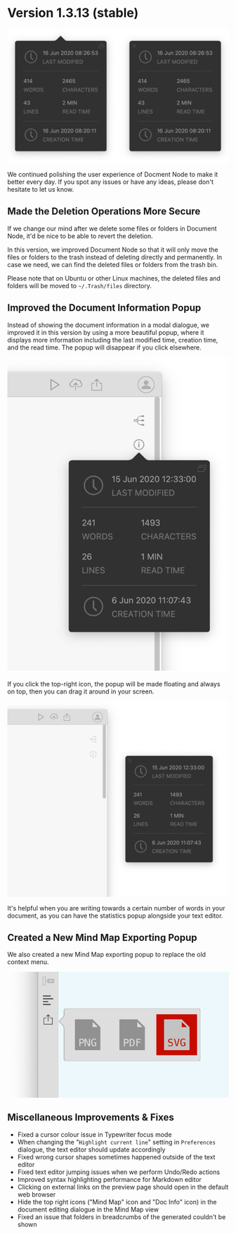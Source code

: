 ﻿# Version 1.3.13 (stable)

![screen-doc-info-popups](screen-doc-info-popups.png)

We continued polishing the user experience of Docment Node to make it better every day. If you spot any issues or have any ideas, please don't hesitate to let us know.

## Made the Deletion Operations More Secure

If we change our mind after we delete some files or folders in Document Node, it'd be nice to be able to revert the deletion.

In this version, we improved Document Node so that it will only move the files or folders to the trash instead of deleting directly and permanently. In case we need, we can find the deleted files or folders from the trash bin.

Please note that on Ubuntu or other Linux machines, the deleted files and folders will be moved to `~/.Trash/files` directory.

## Improved the Document Information Popup

Instead of showing the document information in a modal dialogue, we improved it in this version by using a more beautiful popup, where it displays more information including the last modified time, creation time, and the read time. The popup will disappear if you click elsewhere.

![screen-doc-info-popup-with-arrow||50%x50%](screen-doc-info-popup-with-arrow.png)

If you click the top-right icon, the popup will be made floating and always on top, then you can drag it around in your screen.

![screen-doc-info-popup-floating||50%x50%](screen-doc-info-popup-floating.png)

It's helpful when you are writing towards a certain number of words in your document, as you can have the statistics popup alongside your text editor.

## Created a New Mind Map Exporting Popup

We also created a new Mind Map exporting popup to replace the old context menu.

![screen-mindmap-exporting-popup||50%x50%](screen-mindmap-exporting-popup.png)

## Miscellaneous Improvements & Fixes

* Fixed a cursor colour issue in Typewriter focus mode
* When changing the "`Highlight current line`" setting in `Preferences` dialogue, the text editor should update accordingly
* Fixed wrong cursor shapes sometimes happened outside of the text editor
* Fixed text editor jumping issues when we perform Undo/Redo actions
* Improved syntax highlighting performance for Markdown editor
* Clicking on external links on the preview page should open in the default web browser
* Hide the top right icons ("Mind Map" icon and "Doc Info" icon) in the document editing dialogue in the Mind Map view
* Fixed an issue that folders in breadcrumbs of the generated couldn't be shown
